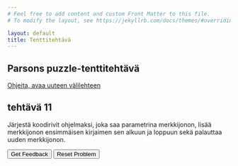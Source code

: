 ```yaml
---
# Feel free to add content and custom Front Matter to this file.
# To modify the layout, see https://jekyllrb.com/docs/themes/#overriding-theme-defaults

layout: default
title: Tenttitehtävä
---
```


## Parsons puzzle-tenttitehtävä 
[Ohjeita, avaa uuteen välilehteen](../ohjeet.md)


## tehtävä 11
Järjestä koodirivit ohjelmaksi, joka saa parametrina merkkijonon, lisää merkkijonon ensimmäisen kirjaimen sen alkuun ja loppuun sekä palauttaa uuden merkkijonon. 
<div id="P11-sortableTrash" class="sortable-code"></div> 
<div id="P11-sortable" class="sortable-code"></div> 
<div style="clear:both;"></div> 
<p> 
    <input id="P11-feedbackLink" value="Get Feedback" type="button" /> 
    <input id="P11-newInstanceLink" value="Reset Problem" type="button" /> 
</p> 
<script type="text/javascript"> 
(function(){
  var initial = "function front_back(str)\n" +
    "{\n" +
    "  first = str.substring(0,1);\n" +
    "  return first + str + first;\n" +
    "} \\n console.log(front_back('a')); \\n console.log(front_back('ab')); \\n console.log(front_back('abc')); \\n \n" +
    "first = str.substring(0,2); #distractor";
  var parsonsPuzzle = new ParsonsWidget({
    "sortableId": "P11-sortable",
    "max_wrong_lines": 10,
    "grader": ParsonsWidget._graders.LineBasedGrader,
    "exec_limit": 2500,
    "can_indent": true,
    "x_indent": 50,
    "lang": "en",
    "trashId": "P11-sortableTrash"
  });
  parsonsPuzzle.init(initial);
  parsonsPuzzle.shuffleLines();
  $("#P11-newInstanceLink").click(function(event){ 
      event.preventDefault(); 
      parsonsPuzzle.shuffleLines(); 
  }); 
  $("#P11-feedbackLink").click(function(event){ 
      event.preventDefault(); 
      parsonsPuzzle.getFeedback(); 
  }); 
})(); 
</script>

